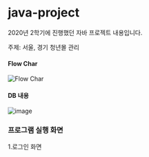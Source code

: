 # java-project
2020년 2학기에 진행했던 자바 프로젝트 내용입니다.

주제: 서울, 경기 청년몰 관리 

 
 #### Flow Char #####
 
![Flow Char](https://user-images.githubusercontent.com/52352476/102688703-c2954c00-423b-11eb-89cf-7f657af3daae.png)


#### DB 내용 ####


![image](https://user-images.githubusercontent.com/52352476/102688756-0be59b80-423c-11eb-9162-c9ff94bc50c1.png)



### 프로그램 실행 화면 ####


1.로그인 화면


